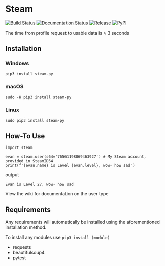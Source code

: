 # Steam

[![Build Status](https://travis-ci.org/DocCodes/steam.svg?branch=master)](https://travis-ci.org/DocCodes/steam-py)
[![Documentation Status](http://img.shields.io/badge/docs-v1.3.4-brightgreen.svg?style=flat)](https://github.com/DocCodes/steam-py/wiki)
[![Release](https://img.shields.io/github/release/doccodes/steam.svg)](https://github.com/DocCodes/steam-py/releases/latest)
[![PyPI](https://img.shields.io/pypi/v/steam-py.svg)](https://pypi.python.org/pypi/steam-py)

The time from profile request to usable data is ≈ 3 seconds

## Installation
### Windows
```
pip3 install steam-py
```
### macOS
```
sudo -H pip3 install steam-py
```
### Linux
```
sudo pip3 install steam-py
```

## How-To Use
```
import steam

evan = steam.user(s64='76561198069463927') # My Steam account, provided in SteamID64
print(f'{evan.name} is Level {evan.level}, wow- how sad')
```
output
```
Evan is Level 27, wow- how sad
```
View the wiki for documentation on the user type

## Requirements
Any requirements will automatically be installed using the aforementioned installation method.

To install any modules use `pip3 install (module)`
* requests
* beautifulsoup4
* pytest
